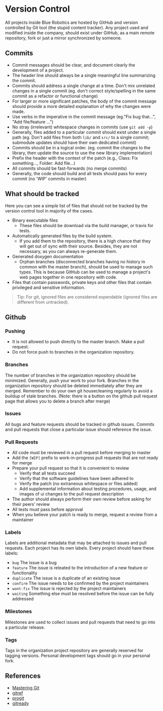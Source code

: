 # Version Control

All projects inside Blue Robotics are hosted by GitHub and version controlled by Git tool (the stupid content tracker). Any project used and modified inside the company, should exist under GitHub, as a main remote repository, fork or just a mirror synchronized by someone.

## Commits

- Commit messages should be clear, and document clearly the development of a project.
- The header line should always be a single meaningful line summarizing the commit.
- Commits should address a single change at a time. Don't mix unrelated changes in a single commit (eg. don't correct style/spelling in the same commit as a refactor or functional change)
- For larger or more significant patches, the body of the commit message should provide a more detailed explanation of why the changes were made.
- Use verbs in the imperative in the commit message (eg."Fix bug that...", "Add file/feature ...")
- No stray (irrelevant) whitespace changes in commits (use `git add -p`)
- Generally, files added to a particular commit should exist under a single path (eg. Don't add files from both `lib/` and `src/` to a single commit; submodule updates should have their own dedicated commit)
- Commits should be in a logical order. (eg. commit the changes to the library, then update the source to use the new library implementation)
- Prefix the header with the context of the patch (e.g., Class: Fix something..., Folder: Add file...)
- All commits should be fast-forwards (no merge commits)
- Generally, the code should build and all tests should pass for every commit (no 'WIP' commits in master)

## What should be tracked

Here you can see a simple list of files that should not be tracked by the version control tool in majority of the cases.
- Binary executable files
    - These files should be download via the build manager, or travis for tests.
- Automatically generated files by the build system.
    - If you add them to the repository, there is a high chance that they will get out of sync with their source. Besides, they are not necessary, as you can always re-generate them.
- Generated doxygen documentation
    - Orphan branches (disconnected branches having no history in common with the master branch), should be used to manage such types. This is because GitHub can be used to manage a project's web pages together in one repository with code.
- Files that contain passwords, private keys and other files that contain privileged and sensitive information.

> Tip: For git, ignored files are considered expendable (ignored files are different from untracked).

## Github

### Pushing

- It is not allowed to push directly to the master branch. Make a pull request.
- Do not force push to branches in the organization repository.

### Branches

The number of branches in the organization repository should be minimized. Generally, push your work to your fork. Branches in the organization repository should be deleted immediately after they are merged. Remember to do your own git housecleaning regularly to avoid a buildup of stale branches. (Note: there is a button on the github pull request page that allows you to delete a branch after merge)

### Issues

All bugs and feature requests should be tracked in github issues. Commits and pull requests that close a particular issue should reference the issue.

### Pull Requests

- All code must be reviewed in a pull request before merging to master
- Add the `[WIP]` prefix to work-in-progress pull requests that are not ready for merge
- Prepare your pull request so that it is convenient to review
    - Verify that all tests succeed
    - Verify that the software guidelines have been adhered to
    - Verify the patch (no extraneous whitespace or files added)
    - Add supplemental information about testing procedures, usage, and images of ui changes to the pull request description
- The author should always perform their own review before asking for their peers' review
- All tests must pass before approval
- When you believe your patch is ready to merge, request a review from a maintainer

### Labels

Labels are additional metadata that may be attached to issues and pull requests. Each project has its own labels. Every project should have these labels:

- `bug` The issue is a bug
- `feature` The issue is releated to the introduction of a new feature or functionality
- `duplicate` The issue is a duplicate of an existing issue
- `confirm` The issue needs to be confirmed by the project maintainers
- `wont-fix` The issue is rejected by the project maintainers
- `waiting` Something else must be resolved before the issue can be fully addressed

### Milestones

Milestones are used to collect issues and pull requests that need to go into a particular release.

### Tags

Tags in the organization project repository are generally reserved for tagging versions. Personal development tags should go in your personal fork.

## References

- [Mastering Git](https://www.packtpub.com/application-development/mastering-git)
- [gitref](http://gitref.org)
- [progit](http://progit.org)
- [gitready](http://gitready.com)
